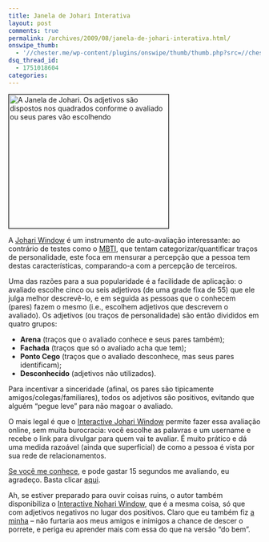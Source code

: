 ```yaml
---
title: Janela de Johari Interativa
layout: post
comments: true
permalink: /archives/2009/08/janela-de-johari-interativa.html/
onswipe_thumb:
  - '//chester.me/wp-content/plugins/onswipe/thumb/thumb.php?src=//chester.me/wp-content/uploads/2009/08/johari.png&amp;w=600&amp;h=800&amp;zc=1&amp;q=75&amp;f=0'
dsq_thread_id:
  - 1751018604
categories:
---
```

<img class="size-full wp-image-2685 alignright right" style="border: 1px solid black;" title="A Janela de Johari. Os adjetivos são dispostos nos quadrados conforme o avaliado ou seus pares vão escolhendo" src="//chester.me/wp-content/uploads/2009/08/johari.png" alt="A Janela de Johari. Os adjetivos são dispostos nos quadrados conforme o avaliado ou seus pares vão escolhendo" width="319" height="267" />

A [Johari Window][1] é um instrumento de auto-avaliação interessante: ao contrário de testes como o [MBTI][2], que tentam categorizar/quantificar traços de personalidade, este foca em mensurar a percepção que a pessoa tem destas características, comparando-a com a percepção de terceiros.

Uma das razões para a sua popularidade é a facilidade de aplicação: o avaliado escolhe cinco ou seis adjetivos (de uma grade fixa de 55) que ele julga melhor descrevê-lo, e em seguida as pessoas que o conhecem (pares) fazem o mesmo (i.e., escolhem adjetivos que descrevem o avaliado). Os adjetivos (ou traços de personalidade) são então divididos em quatro grupos:

*   **Arena** (traços que o avaliado conhece e seus pares também);
*   **Fachada** (traços que só o avaliado acha que tem);
*   **Ponto Cego** (traços que o avaliado desconhece, mas seus pares identificam);
*   **Desconhecido** (adjetivos não utilizados).

Para incentivar a sinceridade (afinal, os pares são tipicamente amigos/colegas/familiares), todos os adjetivos são positivos, evitando que alguém &#8220;pegue leve&#8221; para não magoar o avaliado.

O mais legal é que o [Interactive Johari Window][3] permite fazer essa avaliação online, sem muita burocracia: você escolhe as palavras e um username e recebe o link para divulgar para quem vai te avaliar. É muito prático e dá uma medida razoável (ainda que superficial) de como a pessoa é vista por sua rede de relacionamentos.

<span style="text-decoration: underline;">Se você me conhece</span>, e pode gastar 15 segundos me avaliando, eu agradeço. Basta clicar [aqui][4].

Ah, se estiver preparado para ouvir coisas ruins, o autor também disponibiliza o [Interactive Nohari Window][5], que é a mesma coisa, só que com adjetivos negativos no lugar dos positivos. Claro que eu também fiz [a minha][6] &#8211; não furtaria aos meus amigos e inimigos a chance de descer o porrete, e periga eu aprender mais com essa do que na versão &#8220;do bem&#8221;.

 [1]: http://en.wikipedia.org/wiki/Johari_window
 [2]: http://pt.wikipedia.org/wiki/Myers_Briggs_Type_Indicator
 [3]: http://kevan.org/johari
 [4]: http://kevan.org/johari?name=chesterbr
 [5]: http://kevan.org/nohari
 [6]: http://kevan.org/nohari?name=chesterbr
